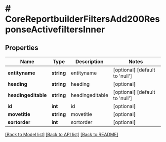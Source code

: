 # # CoreReportbuilderFiltersAdd200ResponseActivefiltersInner

## Properties

Name | Type | Description | Notes
------------ | ------------- | ------------- | -------------
**entityname** | **string** | entityname | [optional] [default to 'null']
**heading** | **string** | heading | [optional]
**headingeditable** | **string** | headingeditable | [optional] [default to 'null']
**id** | **int** | id | [optional]
**movetitle** | **string** | movetitle | [optional]
**sortorder** | **int** | sortorder | [optional]

[[Back to Model list]](../../README.md#models) [[Back to API list]](../../README.md#endpoints) [[Back to README]](../../README.md)
